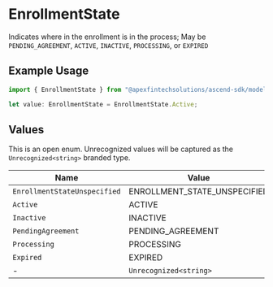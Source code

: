 # EnrollmentState

Indicates where in the enrollment is in the process; May be `PENDING_AGREEMENT`, `ACTIVE`, `INACTIVE`, `PROCESSING`, or `EXPIRED`

## Example Usage

```typescript
import { EnrollmentState } from "@apexfintechsolutions/ascend-sdk/models/components";

let value: EnrollmentState = EnrollmentState.Active;
```

## Values

This is an open enum. Unrecognized values will be captured as the `Unrecognized<string>` branded type.

| Name                         | Value                        |
| ---------------------------- | ---------------------------- |
| `EnrollmentStateUnspecified` | ENROLLMENT_STATE_UNSPECIFIED |
| `Active`                     | ACTIVE                       |
| `Inactive`                   | INACTIVE                     |
| `PendingAgreement`           | PENDING_AGREEMENT            |
| `Processing`                 | PROCESSING                   |
| `Expired`                    | EXPIRED                      |
| -                            | `Unrecognized<string>`       |
